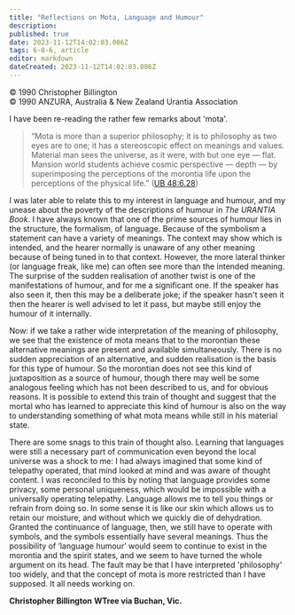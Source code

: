 ```yaml
---
title: "Reflections on Mota, Language and Humour"
description: 
published: true
date: 2023-11-12T14:02:03.086Z
tags: 6-0-6, article
editor: markdown
dateCreated: 2023-11-12T14:02:03.086Z
---
```


<p class="v-card v-sheet theme--light gray lighten-3 px-2 py-1">© 1990 Christopher Billington<br>© 1990 ANZURA, Australia & New Zealand Urantia Association</p>

I have been re-reading the rather few remarks about 'mota'.

> “Mota is more than a superior philosophy; it is to philosophy as two eyes are to one; it has a stereoscopic effect on meanings and values. Material man sees the universe, as it were, with but one eye — flat. Mansion world students achieve cosmic perspective — depth — by superimposing the perceptions of the morontia life upon the perceptions of the physical life.” ([UB 48:6.28](/en/The_Urantia_Book/48#p6_28))

I was later able to relate this to my interest in language and humour, and my unease about the poverty of the descriptions of humour in _The URANTIA Book_. I have always known that one of the prime sources of humour lies in the structure, the formalism, of language. Because of the symbolism a statement can have a variety of meanings. The context may show which is intended, and the hearer normally is unaware of any other meaning because of being tuned in to that context. However, the more lateral thinker (or language freak, like me) can often see more than the intended meaning. The surprise of the sudden realisation of another twist is one of the manifestations of humour, and for me a significant one. If the speaker has also seen it, then this may be a deliberate joke; if the speaker hasn't seen it then the hearer is well advised to let it pass, but maybe still enjoy the humour of it internally.

Now: if we take a rather wide interpretation of the meaning of philosophy, we see that the existence of mota means that to the morontian these alternative meanings are present and available simultaneously. There is no sudden appreciation of an alternative, and sudden realisation is the basis for this type of humour. So the morontian does not see this kind of juxtaposition as a source of humour, though there may well be some analogous feeling which has not been described to us, and for obvious reasons. It is possible to extend this train of thought and suggest that the mortal who has learned to appreciate this kind of humour is also on the way to understanding something of what mota means while still in his material state.

There are some snags to this train of thought also. Learning that languages were still a necessary part of communication even beyond the local universe was a shock to me: I had always imagined that some kind of telepathy operated, that mind looked at mind and was aware of thought content. I was reconciled to this by noting that language provides some privacy, some personal uniqueness, which would be impossible with a universally operating telepathy. Language allows me to tell you things or refrain from doing so. In some sense it is like our skin which allows us to retain our moisture, and without which we quickly die of dehydration. Granted the continuance of language, then, we still have to operate with symbols, and the symbols essentially have several meanings. Thus the possibility of ‘language humour’ would seem to continue to exist in the morontia and the spirit states, and we seem to have turned the whole argument on its head. The fault may be that I have interpreted 'philosophy' too widely, and that the concept of mota is more restricted than I have supposed. It all needs working on.

**Christopher Billington**
**WTree via Buchan, Vic.**